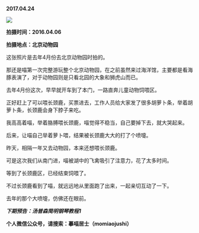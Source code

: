
          
**2017.04.24**

![](http://imglf0.nosdn.127.net/img/SUJoZlZ3UVBxTm9hdCtQNjN1QmozeDdhV25iSmFMUTRnWnp6bmRHRGlUdz0.jpg)


**拍摄时间：2016.04.06**

**拍摄地点：北京动物园**

这张照片是去年4月份去北京动物园时拍的。

那还是喵第一次完整游玩整个北京动物园，在之前虽然来过海洋馆，主要都是看海豚表演了，对于动物园则是只看北园的大象和狮虎山而已。

去年4月份这次，早早就开车到了本门，一路直奔儿童动物饲喂区。

正好赶上了可以喂长颈鹿，买票进去，工作人员给大家发了很多胡萝卜条，举着胡萝卜条，长颈鹿会身下脖子来吃。

我高高着喵，举着胳膊喂长颈鹿，喵觉得不稳当，自己要掉下去，就大哭起来。

后来，让喵自己举着萝卜喂，结果被长颈鹿大大的打了个喷嚏。

昨天，相隔一年又去动物园，本来还想喂长颈鹿。

可是这次我们从南门进，喵被湖中的飞禽吸引了注意力，花了太多时间。

等到了长颈鹿区，已经结束饲喂了。

不过长颈鹿看到了喵，就远远地从里面跑了出来，一起亲切互动了一下。

去年的那个大喷嚏，仿佛还在眼前。


***下期预告：汤普森简明钢琴教程1***


**个人微信公众号，请搜索：摹喵居士（momiaojushi）**

        